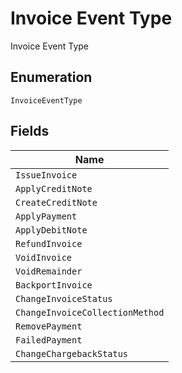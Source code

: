 
# Invoice Event Type

Invoice Event Type

## Enumeration

`InvoiceEventType`

## Fields

| Name |
|  --- |
| `IssueInvoice` |
| `ApplyCreditNote` |
| `CreateCreditNote` |
| `ApplyPayment` |
| `ApplyDebitNote` |
| `RefundInvoice` |
| `VoidInvoice` |
| `VoidRemainder` |
| `BackportInvoice` |
| `ChangeInvoiceStatus` |
| `ChangeInvoiceCollectionMethod` |
| `RemovePayment` |
| `FailedPayment` |
| `ChangeChargebackStatus` |

